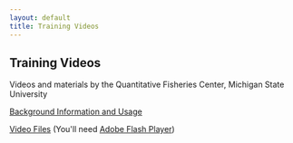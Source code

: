 ```yaml
---
layout: default
title: Training Videos
---
```


<h2>Training Videos</h2>

Videos and materials by the Quantitative Fisheries Center, Michigan State University

[Background Information and Usage](ftp://glpd.fw.msu.edu/QFC/ADMB-Videos/Current_ADMB_Video_Release/ADMB%20Videos%20-%20Important%20Info%20and%20Annotated%20File%20List.pdf)

[Video Files](ftp://glpd.fw.msu.edu/QFC/ADMB-Videos/Current_ADMB_Video_Release/) (You'll need [Adobe Flash Player](http://www.adobe.com/software/flash/about/))
